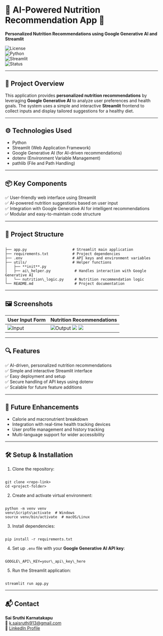 # 🥗 AI-Powered Nutrition Recommendation App 🧬

**Personalized Nutrition Recommendations using Google Generative AI and Streamlit**

![License](https://img.shields.io/badge/license-MIT-green.svg)  
![Python](https://img.shields.io/badge/python-3.8%2B-blue.svg)  
![Streamlit](https://img.shields.io/badge/frontend-Streamlit-orange.svg)  
![Status](https://img.shields.io/badge/status-Completed-brightgreen.svg)  

---

## 🧠 Project Overview

This application provides **personalized nutrition recommendations** by leveraging **Google Generative AI** to analyze user preferences and health goals. The system uses a simple and interactive **Streamlit** frontend to collect inputs and display tailored suggestions for a healthy diet.

---

## ⚙️ Technologies Used

* Python  
* Streamlit (Web Application Framework)  
* Google Generative AI (for AI-driven recommendations)  
* dotenv (Environment Variable Management)  
* pathlib (File and Path Handling)  

---

## 📦 Key Components

✅ User-friendly web interface using Streamlit  
✅ AI-powered nutrition suggestions based on user input  
✅ Integration with Google Generative AI for intelligent recommendations  
✅ Modular and easy-to-maintain code structure  

---

## 📁 Project Structure

```

├── app.py                     # Streamlit main application
├── requirements.txt           # Project dependencies
├── .env                       # API keys and environment variables
├── utils/                     # Helper functions
│   ├── **init**.py
│   ├── ai\_helper.py           # Handles interaction with Google Generative AI
│   └── nutrition\_logic.py     # Nutrition recommendation logic
└── README.md                   # Project documentation

```

---

## 🖼️ Screenshots

| User Input Form                | Nutrition Recommendations              |
| ------------------------------ | -------------------------------------- |
| ![Input](https://github.com/user-attachments/assets/c7f5c9ff-6106-4702-abfc-9b069b78f2b8) |![Output](https://github.com/user-attachments/assets/7fb400c6-0e42-4193-8c01-fa057b68eac9) ![](https://github.com/user-attachments/assets/6fb4dafb-4c01-4bec-a9a8-b742337f3b17) ![](https://github.com/user-attachments/assets/20ba2832-1161-4d88-8fd3-ae53d5e85fe1) |

---

## 🔍 Features

✅ AI-driven, personalized nutrition recommendations  
✅ Simple and interactive Streamlit interface  
✅ Easy deployment and setup  
✅ Secure handling of API keys using dotenv  
✅ Scalable for future feature additions  

---

## 🚀 Future Enhancements

* Calorie and macronutrient breakdown  
* Integration with real-time health tracking devices  
* User profile management and history tracking  
* Multi-language support for wider accessibility  

---

## 🛠️ Setup & Installation

1. Clone the repository:  
```

git clone <repo-link>
cd <project-folder>

```

2. Create and activate virtual environment:  
```

python -m venv venv
venv\Scripts\activate  # Windows
source venv/bin/activate  # macOS/Linux

```

3. Install dependencies:  
```

pip install -r requirements.txt

```

4. Set up `.env` file with your **Google Generative AI API key**:  
```

GOOGLE\_API\_KEY=your\_api\_key\_here

```

5. Run the Streamlit application:  
```

streamlit run app.py

```

---

## 📬 Contact

**Sai Sruthi Karnatakapu**  
📧 [k.saisruthi913@gmail.com](mailto:k.saisruthi913@gmail.com)  
🔗 [LinkedIn Profile]((https://www.linkedin.com/in/saisruthikarnatakapu/))  
```
